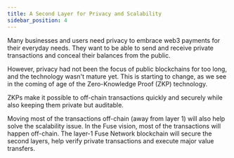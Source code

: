 ```yaml
---
title: A Second Layer for Privacy and Scalability
sidebar_position: 4
---
```


Many businesses and users need privacy to embrace web3 payments for their everyday needs. They want to be able to send and receive private transactions and conceal their balances from the public.

However, privacy had not been the focus of public blockchains for too long, and the technology wasn't mature yet. This is starting to change, as we see in the coming of age of the Zero-Knowledge Proof (ZKP) technology.

ZKPs make it possible to off-chain transactions quickly and securely while also keeping them private but auditable.

Moving most of the transactions off-chain (away from layer 1) will also help solve the scalability issue. In the Fuse vision, most of the transactions will happen off-chain. The layer-1 Fuse Network blockchain will secure the second layers, help verify private transactions and execute major value transfers.
